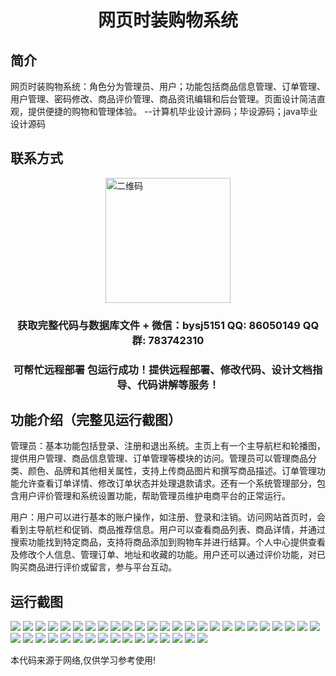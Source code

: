 <p><h1 align="center">网页时装购物系统</h1></p>

## 简介
网页时装购物系统：角色分为管理员、用户；功能包括商品信息管理、订单管理、用户管理、密码修改、商品评价管理、商品资讯编辑和后台管理。页面设计简洁直观，提供便捷的购物和管理体验。    --计算机毕业设计源码；毕设源码；java毕业设计源码


## 联系方式
<img src="https://bs-1329754181.cos.ap-shanghai.myqcloud.com/wx.jpg" alt="二维码" style="display: block; margin: 0 auto;" width="200px">
<p><h3 align="center">获取完整代码与数据库文件 + 微信：bysj5151 QQ: 86050149 QQ群: 783742310</h3></p>
<p><h3 align="center">可帮忙远程部署 包运行成功！提供远程部署、修改代码、设计文档指导、代码讲解等服务！</h3></p>

## 功能介绍（完整见运行截图）
管理员：基本功能包括登录、注册和退出系统。主页上有一个主导航栏和轮播图，提供用户管理、商品信息管理、订单管理等模块的访问。管理员可以管理商品分类、颜色、品牌和其他相关属性，支持上传商品图片和撰写商品描述。订单管理功能允许查看订单详情、修改订单状态并处理退款请求。还有一个系统管理部分，包含用户评价管理和系统设置功能，帮助管理员维护电商平台的正常运行。

用户：用户可以进行基本的账户操作，如注册、登录和注销。访问网站首页时，会看到主导航栏和促销、商品推荐信息。用户可以查看商品列表、商品详情，并通过搜索功能找到特定商品，支持将商品添加到购物车并进行结算。个人中心提供查看及修改个人信息、管理订单、地址和收藏的功能。用户还可以通过评价功能，对已购买商品进行评价或留言，参与平台互动。


## 运行截图
![](https://bs-1329754181.cos.ap-shanghai.myqcloud.com/spring/WebFashionShoppingSystem/img/001.jpg)
![](https://bs-1329754181.cos.ap-shanghai.myqcloud.com/spring/WebFashionShoppingSystem/img/002.jpg)
![](https://bs-1329754181.cos.ap-shanghai.myqcloud.com/spring/WebFashionShoppingSystem/img/003.jpg)
![](https://bs-1329754181.cos.ap-shanghai.myqcloud.com/spring/WebFashionShoppingSystem/img/004.jpg)
![](https://bs-1329754181.cos.ap-shanghai.myqcloud.com/spring/WebFashionShoppingSystem/img/005.jpg)
![](https://bs-1329754181.cos.ap-shanghai.myqcloud.com/spring/WebFashionShoppingSystem/img/006.jpg)
![](https://bs-1329754181.cos.ap-shanghai.myqcloud.com/spring/WebFashionShoppingSystem/img/007.jpg)
![](https://bs-1329754181.cos.ap-shanghai.myqcloud.com/spring/WebFashionShoppingSystem/img/008.jpg)
![](https://bs-1329754181.cos.ap-shanghai.myqcloud.com/spring/WebFashionShoppingSystem/img/009.jpg)
![](https://bs-1329754181.cos.ap-shanghai.myqcloud.com/spring/WebFashionShoppingSystem/img/010.jpg)
![](https://bs-1329754181.cos.ap-shanghai.myqcloud.com/spring/WebFashionShoppingSystem/img/011.jpg)
![](https://bs-1329754181.cos.ap-shanghai.myqcloud.com/spring/WebFashionShoppingSystem/img/012.jpg)
![](https://bs-1329754181.cos.ap-shanghai.myqcloud.com/spring/WebFashionShoppingSystem/img/013.jpg)
![](https://bs-1329754181.cos.ap-shanghai.myqcloud.com/spring/WebFashionShoppingSystem/img/014.jpg)
![](https://bs-1329754181.cos.ap-shanghai.myqcloud.com/spring/WebFashionShoppingSystem/img/015.jpg)
![](https://bs-1329754181.cos.ap-shanghai.myqcloud.com/spring/WebFashionShoppingSystem/img/016.jpg)
![](https://bs-1329754181.cos.ap-shanghai.myqcloud.com/spring/WebFashionShoppingSystem/img/017.jpg)
![](https://bs-1329754181.cos.ap-shanghai.myqcloud.com/spring/WebFashionShoppingSystem/img/018.jpg)
![](https://bs-1329754181.cos.ap-shanghai.myqcloud.com/spring/WebFashionShoppingSystem/img/019.jpg)
![](https://bs-1329754181.cos.ap-shanghai.myqcloud.com/spring/WebFashionShoppingSystem/img/020.jpg)
![](https://bs-1329754181.cos.ap-shanghai.myqcloud.com/spring/WebFashionShoppingSystem/img/021.jpg)
![](https://bs-1329754181.cos.ap-shanghai.myqcloud.com/spring/WebFashionShoppingSystem/img/022.jpg)
![](https://bs-1329754181.cos.ap-shanghai.myqcloud.com/spring/WebFashionShoppingSystem/img/023.jpg)
![](https://bs-1329754181.cos.ap-shanghai.myqcloud.com/spring/WebFashionShoppingSystem/img/024.jpg)
![](https://bs-1329754181.cos.ap-shanghai.myqcloud.com/spring/WebFashionShoppingSystem/img/025.jpg)
![](https://bs-1329754181.cos.ap-shanghai.myqcloud.com/spring/WebFashionShoppingSystem/img/026.jpg)
![](https://bs-1329754181.cos.ap-shanghai.myqcloud.com/spring/WebFashionShoppingSystem/img/027.jpg)
![](https://bs-1329754181.cos.ap-shanghai.myqcloud.com/spring/WebFashionShoppingSystem/img/028.jpg)
![](https://bs-1329754181.cos.ap-shanghai.myqcloud.com/spring/WebFashionShoppingSystem/img/029.jpg)
![](https://bs-1329754181.cos.ap-shanghai.myqcloud.com/spring/WebFashionShoppingSystem/img/030.jpg)
![](https://bs-1329754181.cos.ap-shanghai.myqcloud.com/spring/WebFashionShoppingSystem/img/031.jpg)
![](https://bs-1329754181.cos.ap-shanghai.myqcloud.com/spring/WebFashionShoppingSystem/img/032.jpg)
![](https://bs-1329754181.cos.ap-shanghai.myqcloud.com/spring/WebFashionShoppingSystem/img/033.jpg)
![](https://bs-1329754181.cos.ap-shanghai.myqcloud.com/spring/WebFashionShoppingSystem/img/034.jpg)
![](https://bs-1329754181.cos.ap-shanghai.myqcloud.com/spring/WebFashionShoppingSystem/img/035.jpg)
![](https://bs-1329754181.cos.ap-shanghai.myqcloud.com/spring/WebFashionShoppingSystem/img/036.jpg)
![](https://bs-1329754181.cos.ap-shanghai.myqcloud.com/spring/WebFashionShoppingSystem/img/037.jpg)
![](https://bs-1329754181.cos.ap-shanghai.myqcloud.com/spring/WebFashionShoppingSystem/img/038.jpg)
![](https://bs-1329754181.cos.ap-shanghai.myqcloud.com/spring/WebFashionShoppingSystem/img/039.jpg)
![](https://bs-1329754181.cos.ap-shanghai.myqcloud.com/spring/WebFashionShoppingSystem/img/040.jpg)
![](https://bs-1329754181.cos.ap-shanghai.myqcloud.com/spring/WebFashionShoppingSystem/img/041.jpg)

<p>本代码来源于网络,仅供学习参考使用!</p>
